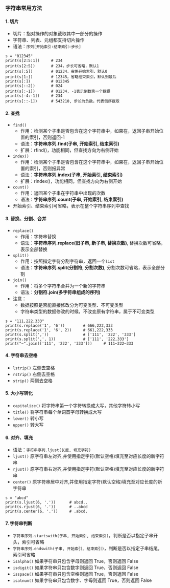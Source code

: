 ### 字符串常用方法
#### 1. 切片
* 切⽚：指对操作的对象截取其中⼀部分的操作
* 字符串、列表、元组都⽀持切⽚操作
* 语法：`序列[开始索引:结束索引:步⻓]`

```
s = "012345"
print(s[2:5:1])     # 234
print(s[2:5])       # 234，步⻓可省略，默认1
print(s[:5])        # 01234，省略开始索引，默认0
print(s[1:])        # 12345，省略结束索引，默认到最后
print(s[:])         # 012345
print(s[::2])       # 024
print(s[:-1])       # 01234, -1表示倒数第⼀个数据
print(s[-4:-1])     # 234
print(s[::-1])      # 543210, 步⻓为负数，代表倒序截取
```

#### 2. 查找
* `find()`
  * 作用：检测某个⼦串是否包含在这个字符串中，如果在，返回⼦串开始位置的索引，否则返回-1
  * 语法：**字符串序列.find(⼦串, 开始索引, 结束索引)**
  * 扩展：rfind()，功能相同，但查找⽅向为右侧开始
* `index()`
  * 作用：检测某个⼦串是否包含在这个字符串中，如果在，返回⼦串开始位置的索引，否则报异常
  * 语法：**字符串序列.index(⼦串, 开始索引, 结束索引)**
  * 扩展：rindex()，功能相同，但查找⽅向为右侧开始
* `count()`
  * 作用：返回某个⼦串在字符串中出现的次数
  * 语法：**字符串序列.count(⼦串, 开始索引, 结束索引)**
* 开始索引、结束索引可省略，表示在整个字符串序列中查找



#### 3. 替换、分割、合并
* `replace()`
  * 作用：字符串替换
  * 语法：**字符串序列.replace(旧⼦串, 新⼦串, 替换次数)**, 替换次数可省略，表示全部替换
* `split()`
  * 作用：按照指定字符分割字符串，返回一个`list`
  * 语法：**字符串序列.split(分割符, 分割次数)**, 分割次数可省略，表示全部分割
* `join()`
  * 作用：将多个字符串合并为⼀个新的字符串
  * 语法：**分割符.join(多字符串组成的序列)**
* 注意：
  * 数据按照是否能直接修改分为可变类型、不可变类型
  * 字符串类型的数据修改的时候，不改变原有字符串，属于不可变类型

```
s = "111,222,333"
print(s.replace('1', '6'))        # 666,222,333
print(s.replace('1', '6', 2))     # 661,222,333
print(s.split(','))               # ['111', '222', '333']
print(s.split(',', 1))            # ['111', '222,333']
print("~".join(['111', '222', '333']))     # 111~222~333
```

#### 4. 字符串去空格
* `lstrip()`   左侧去空格
* `rstrip()`   右侧去空格
* `strip()`    两侧去空格


#### 5. 大小写转化
* `capitalize()` 将字符串第⼀个字符转换成⼤写，其他字符转小写
* `title()` 将字符串每个单词⾸字⺟转换成⼤写
* `lower()` 转⼩写
* `upper()` 转⼤写


#### 6. 对齐、填充
* 语法：`字符串序列.ljust(⻓度, 填充字符)`
* `ljust()` 原字符串左对⻬,并使⽤指定字符(默认空格)填充⾄对应⻓度的新字符串
* `rjust()` 原字符串右对⻬,并使⽤指定字符(默认空格)填充⾄对应⻓度的新字符串
* `center()` 原字符串居中对⻬,并使⽤指定字符(默认空格)填充⾄对应⻓度的新字符串

```
s = "abcd"
print(s.ljust(6, '.'))      # abcd..
print(s.rjust(6, '.'))      # ..abcd
print(s.center(6, '.'))     # .abcd.
```


#### 7. 字符串判断
* `字符串序列.startswith(⼦串, 开始索引, 结束索引)`，判断是否以指定⼦串开头，索引可省略
* `字符串序列.endswith(⼦串, 开始索引, 结束索引)`，判断是否以指定⼦串结尾，索引可省略
* `isalpha()` 如果字符串只包含字⺟则返回 True，否则返回 False
* `isdigit()` 如果字符串只包含数字则返回 True，否则返回 False
* `isspace()` 如果字符串只包含空格则返回 True，否则返回 False
* `isalnum()` 如果字符串只包含数字、字母则返回 True，否则返回 False






